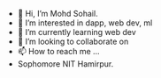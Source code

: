 - 👋 Hi, I’m Mohd Sohail.
- 👀 I’m interested in dapp, web dev, ml
- 🌱 I’m currently learning web dev
- 💞️ I’m looking to collaborate on 
- 📫 How to reach me ...
- Sophomore NIT Hamirpur.

<!---
sohail2000/sohail2000 is a ✨ special ✨ repository because its `README.md` (this file) appears on your GitHub profile.
You can click the Preview link to take a look at your changes.
--->
